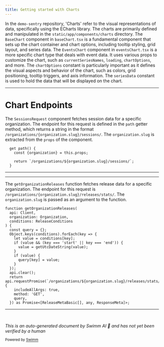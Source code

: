 ```yaml
---
title: Getting started with Charts
---
```

In the `demo-sentry` repository, 'Charts' refer to the visual representations of data, specifically using the ECharts library. The charts are primarily defined and manipulated in the `static/app/components/charts` directory. The `BaseChart` component in `baseChart.tsx` is a fundamental component that sets up the chart container and chart options, including tooltip styling, grid layout, and series data. The `EventsChart` component in `eventsChart.tsx` is a more specific chart type that deals with event data. It uses various props to customize the chart, such as `currentSeriesNames`, `loading`, `chartOptions`, and more. The `chartOptions` constant is particularly important as it defines the visual aspects and behavior of the chart, such as colors, grid positioning, tooltip triggers, and axis information. The `seriesData` constant is used to hold the data that will be displayed on the chart.

<SwmSnippet path="/static/app/components/charts/sessionsRequest.tsx" line="64">

---

# Chart Endpoints

The `SessionsRequest` component fetches session data for a specific organization. The endpoint for this request is defined in the `path` getter method, which returns a string in the format `/organizations/{organization.slug}/sessions/`. The `organization.slug` is extracted from the `props` of the component.

```tsx
  get path() {
    const {organization} = this.props;

    return `/organizations/${organization.slug}/sessions/`;
  }
```

---

</SwmSnippet>

<SwmSnippet path="/static/app/components/charts/releaseSeries.tsx" line="40">

---

The `getOrganizationReleases` function fetches release data for a specific organization. The endpoint for this request is `/organizations/{organization.slug}/releases/stats/`. The `organization.slug` is passed as an argument to the function.

```tsx
function getOrganizationReleases(
  api: Client,
  organization: Organization,
  conditions: ReleaseConditions
) {
  const query = {};
  Object.keys(conditions).forEach(key => {
    let value = conditions[key];
    if (value && (key === 'start' || key === 'end')) {
      value = getUtcDateString(value);
    }
    if (value) {
      query[key] = value;
    }
  });
  api.clear();
  return api.requestPromise(`/organizations/${organization.slug}/releases/stats/`, {
    includeAllArgs: true,
    method: 'GET',
    query,
  }) as Promise<[ReleaseMetaBasic[], any, ResponseMeta]>;
```

---

</SwmSnippet>

&nbsp;

*This is an auto-generated document by Swimm AI 🌊 and has not yet been verified by a human*

<SwmMeta version="3.0.0" repo-id="Z2l0aHViJTNBJTNBZGVtby1zZW50cnklM0ElM0Fzd2ltbWlv" repo-name="demo-sentry"><sup>Powered by [Swimm](/)</sup></SwmMeta>
